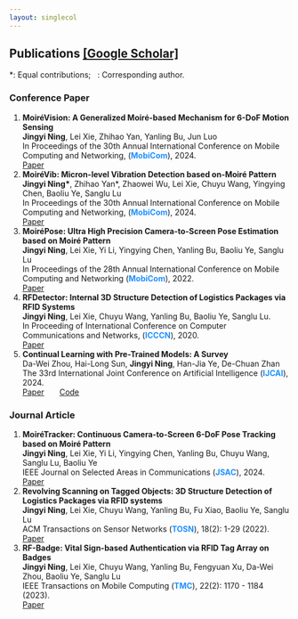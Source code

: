 ```yaml
---
layout: singlecol
---
```


<!-- ## Full Publication by Year  -->
<!-- <a href="./index.html" target="_blank">Back to Homepage</a>  -->
## Publications <a href="https://scholar.google.com/citations?user=kMNaR-YAAAAJ&hl=en" target="_blank">[Google Scholar]</a>

<!-- <a href="index.html#lcinc">page jump</a> -->


*: Equal contributions; &nbsp; <i class="fa-regular fa-envelope fa-xs"></i>: Corresponding author.

<!--
### Preprints



<ol>

 
  
  <li><strong>Learning without Forgetting for Vision-Language Models</strong>
  <br>
  <strong>Da-Wei Zhou</strong>, Yuanhan Zhang, Jingyi Ning, Han-Jia Ye, De-Chuan Zhan, Ziwei Liu
  <br>
 arXiv 2023.
  <br>
  <a href="https://arxiv.org/abs/2305.19270" target="_blank">Paper</a> &nbsp;  &nbsp;  &nbsp; 
  <br>
  </li>




<li><strong>Parrot: Multilingual Visual Instruction Tuning</strong>
  <br>
  Hai-Long Sun, <strong>Da-Wei Zhou</strong>,  Yang Li, Shiyin Lu, Chao Yi, Qing-Guo Chen, Zhao Xu, Weihua Luo, Kaifu Zhang, De-Chuan Zhan, Han-Jia Ye
  <br>
 arXiv 2024.
  <br>
  <a href="https://arxiv.org/abs/2406.02539" target="_blank">Paper</a> &nbsp;  &nbsp;  &nbsp; 
  <a href="https://github.com/AIDC-AI/Parrot" target="_blank">Code</a>
  <br>
  </li>


  <li><strong>PILOT: A Pre-Trained Model-Based Continual Learning Toolbox</strong>
  <br>
  Hai-Long Sun, <strong>Da-Wei Zhou</strong>,  Han-Jia Ye, De-Chuan Zhan
  <br>
 arXiv 2023.
  <br>
  <a href="https://arxiv.org/abs/2309.07117" target="_blank">Paper</a> &nbsp;  &nbsp;  &nbsp; 
  <a href="https://github.com/sun-hailong/LAMDA-PILOT" target="_blank">Code</a>
  <br>
  </li>

  <li><strong>Streaming CTR Prediction: Rethinking Recommendation Task for Real-World Streaming Data</strong>
  <br>
  Qi-Wei Wang, Hongyu Lu, Yu Chen, <strong>Da-Wei Zhou</strong>, De-Chuan Zhan, Ming Chen, Han-Jia Ye 
  <br>
 arXiv 2023.
  <br>
  <a href="https://arxiv.org/abs/2307.07509" target="_blank">Paper</a> &nbsp;  &nbsp;  &nbsp; 
  <br>
  </li>

  
  
</ol> -->

### Conference Paper

<ol>  


  <li><strong>MoiréVision: A Generalized Moiré-based Mechanism for 6-DoF Motion Sensing</strong>
  <br>
  <strong>Jingyi Ning</strong>, Lei Xie, Zhihao Yan, Yanling Bu, Jun Luo
  <br>
  In Proceedings of the 30th Annual International Conference on Mobile Computing and Networking, (<strong style="color:#1e90ff">MobiCom</strong>),  2024. 
  <br>
   <a href="https://arxiv.org/abs/2403.12030" target="_blank">Paper</a>&nbsp;  &nbsp;  &nbsp;  
  <br>
  </li>

  <li><strong>MoiréVib: Micron-level Vibration Detection based on-Moiré Pattern</strong>
  <br>
  <strong>Jingyi Ning*</strong>, Zhihao Yan*, Zhaowei Wu, Lei Xie, Chuyu Wang, Yingying Chen, Baoliu Ye, Sanglu Lu
  <br>
  In Proceedings of the 30th Annual International Conference on Mobile Computing and Networking, (<strong style="color:#1e90ff">MobiCom</strong>),  2024. 
  <br>
   <a href="https://arxiv.org/abs/2403.12030" target="_blank">Paper</a>&nbsp;  &nbsp;  &nbsp;  
  <br>
  </li>


   <li><strong>MoiréPose: Ultra High Precision Camera-to-Screen Pose Estimation based on Moiré Pattern</strong>
  <br>
  <strong>Jingyi Ning</strong>, Lei Xie, Yi Li, Yingying Chen, Yanling Bu, Baoliu Ye, Sanglu Lu
  <br>
  In Proceedings of the 28th Annual International Conference on Mobile Computing and Networking (<strong style="color:#1e90ff">MobiCom</strong>),  2022. 
  <br>
   <a href="https://arxiv.org/abs/2403.12030" target="_blank">Paper</a>&nbsp;  &nbsp;  &nbsp;  
  <br>
  </li>


   <li><strong>RFDetector: Internal 3D Structure Detection of Logistics Packages via RFID Systems</strong>
  <br>
  <strong>Jingyi Ning</strong>, Lei Xie, Chuyu Wang, Yanling Bu, Baoliu Ye, Sanglu Lu.
  <br>
  In Proceeding of International Conference on Computer Communications and Networks, (<strong style="color:#1e90ff">ICCCN</strong>),  2020. 
  <br>
   <a href="https://arxiv.org/abs/2403.12030" target="_blank">Paper</a>&nbsp;  &nbsp;  &nbsp;  
  <br>
  </li>

  <li><strong>Continual Learning with Pre-Trained Models: A Survey</strong>
  <br>
  Da-Wei Zhou, Hai-Long Sun, <strong>Jingyi Ning</strong>, Han-Jia Ye, De-Chuan Zhan
  <br>
 The 33rd International Joint Conference on Artificial Intelligence (<strong style="color:#1e90ff">IJCAI</strong>),  2024. 
  <br>
  <a href="https://arxiv.org/abs/2401.16386" target="_blank">Paper</a> &nbsp;  &nbsp;  &nbsp; 
  <a href="https://github.com/sun-hailong/LAMDA-PILOT" target="_blank">Code</a>
  <br>
  </li>


</ol>


### Journal Article




<ol>

   <li><strong>MoiréTracker: Continuous Camera-to-Screen 6-DoF Pose Tracking based on Moiré Pattern</strong>
  <br>
  <strong>Jingyi Ning</strong>, Lei Xie, Yi Li, Yingying Chen, Yanling Bu, Chuyu Wang, Sanglu Lu, Baoliu Ye
  <br>
  IEEE Journal on Selected Areas in Communications (<strong style="color:#1e90ff">JSAC</strong>),  2024. 
  <br>
   <a href="https://arxiv.org/abs/2403.12030" target="_blank">Paper</a>&nbsp;  &nbsp;  &nbsp;  
  <br>
  </li>

   <li><strong>Revolving Scanning on Tagged Objects: 3D Structure Detection of Logistics Packages via RFID systems</strong>
  <br>
  <strong>Jingyi Ning</strong>, Lei Xie, Chuyu Wang, Yanling Bu, Fu Xiao, Baoliu Ye, Sanglu Lu
  <br>
  ACM Transactions on Sensor Networks (<strong style="color:#1e90ff">TOSN</strong>),  18(2): 1-29 (2022). 
  <br>
   <a href="https://arxiv.org/abs/2403.12030" target="_blank">Paper</a>&nbsp;  &nbsp;  &nbsp;  
  <br>
  </li>

  <li><strong>RF-Badge: Vital Sign-based Authentication via RFID Tag Array on Badges</strong>
<br>
<strong>Jingyi Ning</strong>, Lei Xie, Chuyu Wang, Yanling Bu, Fengyuan Xu, Da-Wei Zhou, Baoliu Ye, Sanglu Lu
<br>
IEEE Transactions on Mobile Computing  (<strong style="color:#1e90ff">TMC</strong>), 22(2): 1170 - 1184 (2023).
<br>
<a href="https://ieeexplore.ieee.org/document/9490377" target="_blank">Paper</a>
  <br>
  </li>
  
 


  
</ol>
